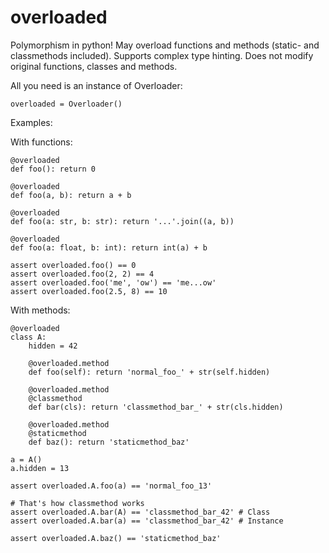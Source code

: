 # overloaded
Polymorphism in python! May overload functions and methods (static- and classmethods included). Supports complex type hinting. Does not modify original functions, classes and methods.

All you need is an instance of Overloader:

    overloaded = Overloader()

Examples:

  With functions:
    
    @overloaded
    def foo(): return 0
  
    @overloaded
    def foo(a, b): return a + b
    
    @overloaded
    def foo(a: str, b: str): return '...'.join((a, b))

    @overloaded
    def foo(a: float, b: int): return int(a) + b
    
    assert overloaded.foo() == 0
    assert overloaded.foo(2, 2) == 4
    assert overloaded.foo('me', 'ow') == 'me...ow'
    assert overloaded.foo(2.5, 8) == 10
    

  With methods:
    
    @overloaded
    class A:
        hidden = 42

        @overloaded.method
        def foo(self): return 'normal_foo_' + str(self.hidden)

        @overloaded.method
        @classmethod
        def bar(cls): return 'classmethod_bar_' + str(cls.hidden)

        @overloaded.method
        @staticmethod
        def baz(): return 'staticmethod_baz'

    a = A()
    a.hidden = 13

    assert overloaded.A.foo(a) == 'normal_foo_13'

    # That's how classmethod works
    assert overloaded.A.bar(A) == 'classmethod_bar_42' # Class
    assert overloaded.A.bar(a) == 'classmethod_bar_42' # Instance

    assert overloaded.A.baz() == 'staticmethod_baz'
